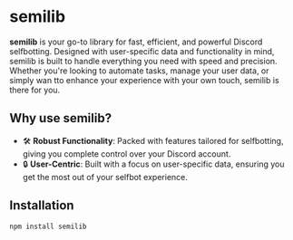 # semilib

**semilib** is your go-to library for fast, efficient, and powerful Discord selfbotting. Designed with user-specific data and functionality in mind, semilib is built to handle everything you need with speed and precision. Whether you're looking to automate tasks, manage your user data, or simply wan tto enhance your experience with your own touch, semilib is there for you. 

## Why use semilib?
- 🛠️ **Robust Functionality**: Packed with features tailored for selfbotting, giving you complete control over your Discord account.
- 🔒 **User-Centric**: Built with a focus on user-specific data, ensuring you get the most out of your selfbot experience.

## Installation
```bash
npm install semilib
```
